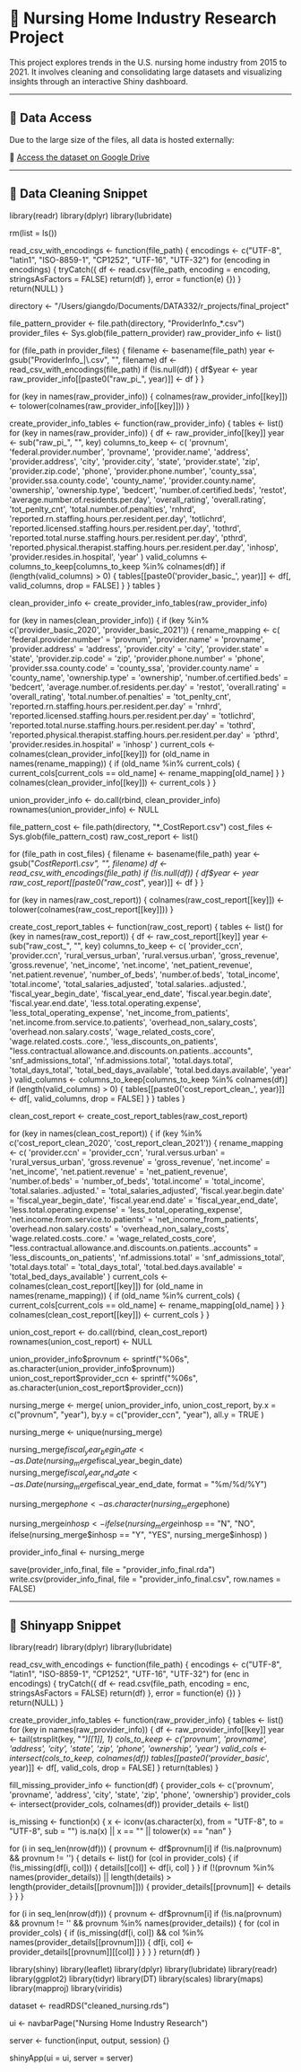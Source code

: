 # 🏥 Nursing Home Industry Research Project

This project explores trends in the U.S. nursing home industry from 2015 to 2021. It involves cleaning and consolidating large datasets and visualizing insights through an interactive Shiny dashboard.

---

## 📂 Data Access

Due to the large size of the files, all data is hosted externally:

🔗 [Access the dataset on Google Drive](https://drive.google.com/drive/folders/1tA6BRJbabY_oJSWi-kBEqZZwCEJ2o9Sp)

---

## 🧹 Data Cleaning Snippet
library(readr)
library(dplyr)
library(lubridate)

rm(list = ls())

read_csv_with_encodings <- function(file_path) {
  encodings <- c("UTF-8", "latin1", "ISO-8859-1", "CP1252", "UTF-16", "UTF-32")
  for (encoding in encodings) {
    tryCatch({
      df <- read.csv(file_path, encoding = encoding, stringsAsFactors = FALSE)
      return(df)
    }, error = function(e) {})
  }
  return(NULL)
}

directory <- "/Users/giangdo/Documents/DATA332/r_projects/final_project"

file_pattern_provider <- file.path(directory, "ProviderInfo_*.csv")
provider_files <- Sys.glob(file_pattern_provider)
raw_provider_info <- list()

for (file_path in provider_files) {
  filename <- basename(file_path)
  year <- gsub("ProviderInfo_|\\.csv", "", filename)
  df <- read_csv_with_encodings(file_path)
  if (!is.null(df)) {
    df$year <- year
    raw_provider_info[[paste0("raw_pi_", year)]] <- df
  }
}

for (key in names(raw_provider_info)) {
  colnames(raw_provider_info[[key]]) <- tolower(colnames(raw_provider_info[[key]]))
}

create_provider_info_tables <- function(raw_provider_info) {
  tables <- list()
  for (key in names(raw_provider_info)) {
    df <- raw_provider_info[[key]]
    year <- sub("raw_pi_", "", key)
    columns_to_keep <- c(
      'provnum', 'federal.provider.number', 'provname', 'provider.name',
      'address', 'provider.address', 'city', 'provider.city',
      'state', 'provider.state', 'zip', 'provider.zip.code',
      'phone', 'provider.phone.number', 'county_ssa', 'provider.ssa.county.code',
      'county_name', 'provider.county.name', 'ownership', 'ownership.type',
      'bedcert', 'number.of.certified.beds', 'restot', 'average.number.of.residents.per.day',
      'overall_rating', 'overall.rating', 'tot_penlty_cnt', 'total.number.of.penalties',
      'rnhrd', 'reported.rn.staffing.hours.per.resident.per.day',
      'totlichrd', 'reported.licensed.staffing.hours.per.resident.per.day',
      'tothrd', 'reported.total.nurse.staffing.hours.per.resident.per.day',
      'pthrd', 'reported.physical.therapist.staffing.hours.per.resident.per.day',
      'inhosp', 'provider.resides.in.hospital', 'year'
    )
    valid_columns <- columns_to_keep[columns_to_keep %in% colnames(df)]
    if (length(valid_columns) > 0) {
      tables[[paste0('provider_basic_', year)]] <- df[, valid_columns, drop = FALSE]
    }
  }
  tables
}

clean_provider_info <- create_provider_info_tables(raw_provider_info)

for (key in names(clean_provider_info)) {
  if (key %in% c('provider_basic_2020', 'provider_basic_2021')) {
    rename_mapping <- c(
      'federal.provider.number' = 'provnum',
      'provider.name' = 'provname',
      'provider.address' = 'address',
      'provider.city' = 'city',
      'provider.state' = 'state',
      'provider.zip.code' = 'zip',
      'provider.phone.number' = 'phone',
      'provider.ssa.county.code' = 'county_ssa',
      'provider.county.name' = 'county_name',
      'ownership.type' = 'ownership',
      'number.of.certified.beds' = 'bedcert',
      'average.number.of.residents.per.day' = 'restot',
      'overall.rating' = 'overall_rating',
      'total.number.of.penalties' = 'tot_penlty_cnt',
      'reported.rn.staffing.hours.per.resident.per.day' = 'rnhrd',
      'reported.licensed.staffing.hours.per.resident.per.day' = 'totlichrd',
      'reported.total.nurse.staffing.hours.per.resident.per.day' = 'tothrd',
      'reported.physical.therapist.staffing.hours.per.resident.per.day' = 'pthrd',
      'provider.resides.in.hospital' = 'inhosp'
    )
    current_cols <- colnames(clean_provider_info[[key]])
    for (old_name in names(rename_mapping)) {
      if (old_name %in% current_cols) {
        current_cols[current_cols == old_name] <- rename_mapping[old_name]
      }
    }
    colnames(clean_provider_info[[key]]) <- current_cols
  }
}

union_provider_info <- do.call(rbind, clean_provider_info)
rownames(union_provider_info) <- NULL

file_pattern_cost <- file.path(directory, "*_CostReport.csv")
cost_files <- Sys.glob(file_pattern_cost)
raw_cost_report <- list()

for (file_path in cost_files) {
  filename <- basename(file_path)
  year <- gsub("_CostReport\\.csv", "", filename)
  df <- read_csv_with_encodings(file_path)
  if (!is.null(df)) {
    df$year <- year
    raw_cost_report[[paste0("raw_cost_", year)]] <- df
  }
}

for (key in names(raw_cost_report)) {
  colnames(raw_cost_report[[key]]) <- tolower(colnames(raw_cost_report[[key]]))
}

create_cost_report_tables <- function(raw_cost_report) {
  tables <- list()
  for (key in names(raw_cost_report)) {
    df <- raw_cost_report[[key]]
    year <- sub("raw_cost_", "", key)
    columns_to_keep <- c(
      'provider_ccn', 'provider.ccn', 'rural_versus_urban', 'rural.versus.urban',
      'gross_revenue', 'gross.revenue', 'net_income', 'net.income',
      'net_patient_revenue', 'net.patient.revenue', 'number_of_beds', 'number.of.beds',
      'total_income', 'total.income', 'total_salaries_adjusted', 'total.salaries..adjusted.',
      'fiscal_year_begin_date', 'fiscal_year_end_date', 'fiscal.year.begin.date', 'fiscal.year.end.date',
      'less.total.operating.expense', 'less_total_operating_expense',
      'net_income_from_patients', 'net.income.from.service.to.patients',
      'overhead_non_salary_costs', 'overhead.non.salary.costs',
      'wage_related_costs_core', 'wage.related.costs..core.',
      'less_discounts_on_patients', "less.contractual.allowance.and.discounts.on.patients..accounts",
      'snf_admissions_total', 'nf.admissions.total',
      'total.days.total', 'total_days_total',
      'total_bed_days_available', 'total.bed.days.available', 'year'
    )
    valid_columns <- columns_to_keep[columns_to_keep %in% colnames(df)]
    if (length(valid_columns) > 0) {
      tables[[paste0('cost_report_clean_', year)]] <- df[, valid_columns, drop = FALSE]
    }
  }
  tables
}

clean_cost_report <- create_cost_report_tables(raw_cost_report)

for (key in names(clean_cost_report)) {
  if (key %in% c('cost_report_clean_2020', 'cost_report_clean_2021')) {
    rename_mapping <- c(
      'provider.ccn' = 'provider_ccn',
      'rural.versus.urban' = 'rural_versus_urban',
      'gross.revenue' = 'gross_revenue',
      'net.income' = 'net_income',
      'net.patient.revenue' = 'net_patient_revenue',
      'number.of.beds' = 'number_of_beds',
      'total.income' = 'total_income',
      'total.salaries..adjusted.' = 'total_salaries_adjusted',
      'fiscal.year.begin.date' = 'fiscal_year_begin_date',
      'fiscal.year.end.date' = 'fiscal_year_end_date',
      'less.total.operating.expense' = 'less_total_operating_expense',
      'net.income.from.service.to.patients' = 'net_income_from_patients',
      'overhead.non.salary.costs' = 'overhead_non_salary_costs',
      'wage.related.costs..core.' = 'wage_related_costs_core',
      "less.contractual.allowance.and.discounts.on.patients..accounts" = 'less_discounts_on_patients',
      'nf.admissions.total' = 'snf_admissions_total',
      'total.days.total' = 'total_days_total',
      'total.bed.days.available' = 'total_bed_days_available'
    )
    current_cols <- colnames(clean_cost_report[[key]])
    for (old_name in names(rename_mapping)) {
      if (old_name %in% current_cols) {
        current_cols[current_cols == old_name] <- rename_mapping[old_name]
      }
    }
    colnames(clean_cost_report[[key]]) <- current_cols
  }
}

union_cost_report <- do.call(rbind, clean_cost_report)
rownames(union_cost_report) <- NULL

union_provider_info$provnum <- sprintf("%06s", as.character(union_provider_info$provnum))
union_cost_report$provider_ccn <- sprintf("%06s", as.character(union_cost_report$provider_ccn))

nursing_merge <- merge(
  union_provider_info,
  union_cost_report,
  by.x = c("provnum", "year"),
  by.y = c("provider_ccn", "year"),
  all.y = TRUE
)

nursing_merge <- unique(nursing_merge)

nursing_merge$fiscal_year_begin_date <- as.Date(nursing_merge$fiscal_year_begin_date)
nursing_merge$fiscal_year_end_date <- as.Date(nursing_merge$fiscal_year_end_date, format = "%m/%d/%Y")

nursing_merge$phone <- as.character(nursing_merge$phone)

nursing_merge$inhosp <- ifelse(
  nursing_merge$inhosp == "N", "NO",
  ifelse(nursing_merge$inhosp == "Y", "YES", nursing_merge$inhosp)
)

provider_info_final <- nursing_merge

save(provider_info_final, file = "provider_info_final.rda")
write.csv(provider_info_final, file = "provider_info_final.csv", row.names = FALSE)

---

## 🧹 Shinyapp Snippet
library(readr)
library(dplyr)
library(lubridate)

read_csv_with_encodings <- function(file_path) {
  encodings <- c("UTF-8", "latin1", "ISO-8859-1", "CP1252", "UTF-16", "UTF-32")
  for (enc in encodings) {
    tryCatch({
      df <- read.csv(file_path, encoding = enc, stringsAsFactors = FALSE)
      return(df)
    }, error = function(e) {})
  }
  return(NULL)
}

create_provider_info_tables <- function(raw_provider_info) {
  tables <- list()
  for (key in names(raw_provider_info)) {
    df <- raw_provider_info[[key]]
    year <- tail(strsplit(key, "_")[[1]], 1)
    cols_to_keep <- c('provnum', 'provname', 'address', 'city', 'state', 'zip', 'phone', 'ownership', 'year')
    valid_cols <- intersect(cols_to_keep, colnames(df))
    tables[[paste0('provider_basic_', year)]] <- df[, valid_cols, drop = FALSE]
  }
  return(tables)
}

fill_missing_provider_info <- function(df) {
  provider_cols <- c('provnum', 'provname', 'address', 'city', 'state', 'zip', 'phone', 'ownership')
  provider_cols <- intersect(provider_cols, colnames(df))
  provider_details <- list()

  is_missing <- function(x) {
    x <- iconv(as.character(x), from = "UTF-8", to = "UTF-8", sub = "")
    is.na(x) || x == "" || tolower(x) == "nan"
  }

  for (i in seq_len(nrow(df))) {
    provnum <- df$provnum[i]
    if (!is.na(provnum) && provnum != '') {
      details <- list()
      for (col in provider_cols) {
        if (!is_missing(df[i, col])) {
          details[[col]] <- df[i, col]
        }
      }
      if (!(provnum %in% names(provider_details)) || length(details) > length(provider_details[[provnum]])) {
        provider_details[[provnum]] <- details
      }
    }
  }

  for (i in seq_len(nrow(df))) {
    provnum <- df$provnum[i]
    if (!is.na(provnum) && provnum != '' && provnum %in% names(provider_details)) {
      for (col in provider_cols) {
        if (is_missing(df[i, col]) && col %in% names(provider_details[[provnum]])) {
          df[i, col] <- provider_details[[provnum]][[col]]
        }
      }
    }
  }
  return(df)
}

library(shiny)
library(leaflet)
library(dplyr)
library(lubridate)
library(readr)
library(ggplot2)
library(tidyr)
library(DT)
library(scales)
library(maps)
library(mapproj)
library(viridis)

dataset <- readRDS("cleaned_nursing.rds")

ui <- navbarPage("Nursing Home Industry Research")

server <- function(input, output, session) {}

shinyApp(ui = ui, server = server)
